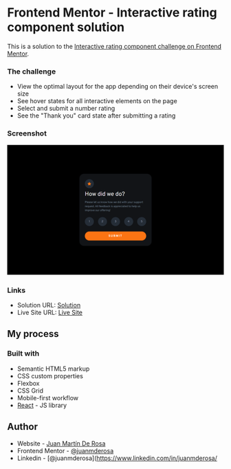 # Frontend Mentor - Interactive rating component solution

This is a solution to the [Interactive rating component challenge on Frontend Mentor](https://www.frontendmentor.io/challenges/interactive-rating-component-koxpeBUmI). 

### The challenge

- View the optimal layout for the app depending on their device's screen size
- See hover states for all interactive elements on the page
- Select and submit a number rating
- See the "Thank you" card state after submitting a rating

### Screenshot

![](./public/assets/screenshot-interactive-rating-component.png)


### Links

- Solution URL: [Solution](https://www.frontendmentor.io/solutions/interactive-rating-component-with-react-js-FmQ1soZAPs)
- Live Site URL: [Live Site](https://juanmderosa.github.io/react-interactive-rating-component/)

## My process

### Built with

- Semantic HTML5 markup
- CSS custom properties
- Flexbox
- CSS Grid
- Mobile-first workflow
- [React](https://reactjs.org/) - JS library

## Author

- Website - [Juan Martín De Rosa](https://juanmderosa-developer.com/)
- Frontend Mentor - [@juanmderosa](https://www.frontendmentor.io/profile/yourusername)
- Linkedin - [@juanmderosa](https://www.linkedin.com/in/juanmderosa/